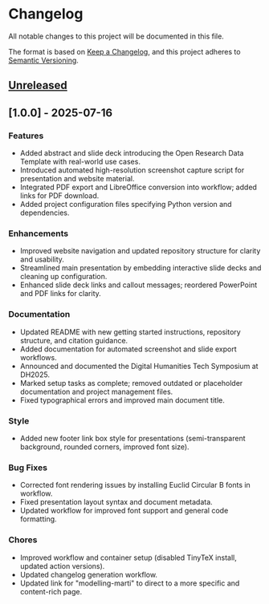 # Changelog

All notable changes to this project will be documented in this file.

The format is based on [Keep a Changelog](https://keepachangelog.com/en/1.0.0/),
and this project adheres to [Semantic Versioning](https://semver.org/spec/v2.0.0.html).

## [Unreleased](https://github.com/maehr/one-template-to-rule-them-all/compare/...HEAD)

## [1.0.0] - 2025-07-16

### Features

- Added abstract and slide deck introducing the Open Research Data Template with real-world use cases.
- Introduced automated high-resolution screenshot capture script for presentation and website material.
- Integrated PDF export and LibreOffice conversion into workflow; added links for PDF download.
- Added project configuration files specifying Python version and dependencies.

### Enhancements

- Improved website navigation and updated repository structure for clarity and usability.
- Streamlined main presentation by embedding interactive slide decks and cleaning up configuration.
- Enhanced slide deck links and callout messages; reordered PowerPoint and PDF links for clarity.

### Documentation

- Updated README with new getting started instructions, repository structure, and citation guidance.
- Added documentation for automated screenshot and slide export workflows.
- Announced and documented the Digital Humanities Tech Symposium at DH2025.
- Marked setup tasks as complete; removed outdated or placeholder documentation and project management files.
- Fixed typographical errors and improved main document title.

### Style

- Added new footer link box style for presentations (semi-transparent background, rounded corners, improved font size).

### Bug Fixes

- Corrected font rendering issues by installing Euclid Circular B fonts in workflow.
- Fixed presentation layout syntax and document metadata.
- Updated workflow for improved font support and general code formatting.

### Chores

- Improved workflow and container setup (disabled TinyTeX install, updated action versions).
- Updated changelog generation workflow.
- Updated link for "modelling-marti" to direct to a more specific and content-rich page.
